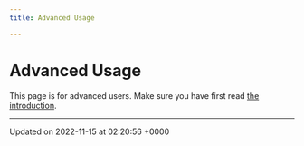 ```yaml
---
title: Advanced Usage

---
```


# Advanced Usage



This page is for advanced users. Make sure you have first read [the introduction](/pages/intro.md#page-intro). 

-------------------------------

Updated on 2022-11-15 at 02:20:56 +0000
